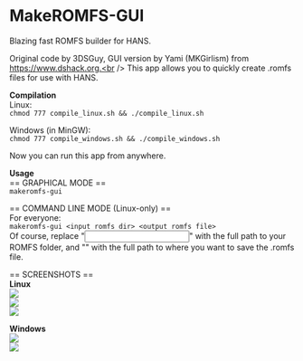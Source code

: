 # MakeROMFS-GUI
Blazing fast ROMFS builder for HANS.

Original code by 3DSGuy, GUI version by Yami (MKGirlism) from https://www.dshack.org.<br />
This app allows you to quickly create .romfs files for use with HANS.

<b>Compilation</b><br />
Linux:<br />
`chmod 777 compile_linux.sh && ./compile_linux.sh`

Windows (in MinGW):<br />
`chmod 777 compile_windows.sh && ./compile_windows.sh`

Now you can run this app from anywhere.

<b>Usage</b><br />
== GRAPHICAL MODE ==<br />
`makeromfs-gui`

== COMMAND LINE MODE (Linux-only) ==<br />
For everyone:<br />
`makeromfs-gui <input romfs dir> <output romfs file>`<br />
Of course, replace "<input romfs dir>" with the full path to your ROMFS folder, and "<output romfs file>" with the full path to where you want to save the .romfs file.

== SCREENSHOTS ==<br />
<b>Linux</b><br />
<img src="https://www.dshack.org/assets/images/makeromfsgui1.png" /><br />
<img src="https://www.dshack.org/assets/images/makeromfsgui2.png" /><br />
<img src="https://www.dshack.org/assets/images/makeromfsgui3.png" />

<b>Windows</b><br />
<img src="https://www.dshack.org/assets/images/makeromfsgui4.png" /><br />
<img src="https://www.dshack.org/assets/images/makeromfsgui5.png" />
